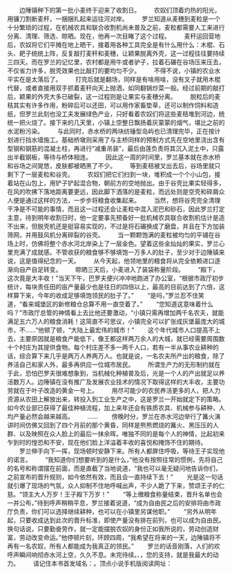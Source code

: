 　　边陲镇种下的第一批小麦终于迎来了收割日。
　　农奴们顶着灼热的阳光，用镰刀割断麦秆，一捆捆扎起来运往河对岸。
　　罗兰知道从麦穗到麦粒是一个十分繁琐的过程，在机械农具和联合收割机尚未普及之前，麦粒都需要人工来进行分离、清理、筛选、晾晒。现在，他再一次目睹了这个过程。
　　麦秆运回营地后，农奴将它们平摊在地上晒干，接着用各种工具完全是有什么用什么：木棍、石头、耙子统统上阵，反复敲打麦秆和麦穗，让颖果脱离外壳，这一过程往往要持续三四天。而在罗兰的记忆里，农村都是用牛或者驴子，拉着石碾在谷场压来压去，不仅省力许多，脱壳效果也比敲打的要均匀不少。
　　不得不说，小镇的农业水平实在是太落后了。
　　打完后就是翻场，同样是有啥用啥，没有叉子就用木棍代替，或者直接用双手抓着麦秆向天上抛洒，如同翻锅炒菜一般。经过前期的敲打后，颖果的外壳大多已破裂，这一过程则是让果实与麦穗分离。
　　脱粒后的麦秸其实有许多作用，粉碎后可以还田，可以用作家畜垫草，还可以制作饲料和造纸，但罗兰此刻也没工夫发展绿色产业，只好看着农奴们将这些麦秸堆到河边，统统一把火烧了。接下来的几天里，小镇上空整日飘扬着灰蒙蒙的烟气，堪比之前的水泥粉污染。
　　与此同时，赤水桥的两块纺锤型岛屿也已清理完毕，正在按计划进行挡水墙施工。基础桥墩则采用了与主桥同样的预制方式先在空地里浇出含有型钢和钢筋的混凝土柱，再进行“减重吊装”，最后由莲负责将其沉入泥土中，只露出半截钢板，等待与桥体相连。
　　因此这一周的时间里，罗兰基本就在赤水桥和谷场之间晃悠，皮肤都被晒黑了不少。
　　等到麦秸被叉出去后，谷场里就只剩下了一层麦粒和谷壳。
　　农奴们把它们扫到一块，堆积成一个个小山包，接着站在山包上，用铲子铲起混合物，朝前方的空地抛出。由于谷壳比果实轻得多，在风的吹拂下落地距离要更远，因此脚下洒落的是麦粒，而远处则是空壳和碎屑众人便是通过这样的方法，一步步将粮食收集起来。
　　当然，想将谷壳完全清理干净是不可能的事情，而且这一过程还会让麦粒中混入泥巴和砂石，因此罗兰打定主意，待到明年收割日时，他一定要事先预备好一批机械农具联合收割机估计是造不出来，但脱壳机还是挺容易实现的，不过是将石碾换成了磨盘，并且在下方加装筛网，并用鼓风机分离碎裂的谷壳。
　　当一颗颗饱满的麦粒被均匀的平铺在谷场上时，仿佛将整个赤水河北岸染上了一层金色。望着这些金灿灿的果实，罗兰心里充满了成就感。不管收获的粮食够不够填饱一万多人的肚子，至少对于边陲镇来说，这是值得纪念的一天。
　　从今天起，他领地里的粮食将从完全依赖进口逐渐向自产自足转变。
　　晾晒三天后，小麦进入了装袋称量阶段。
　　“殿下，这次竟是大丰收！”当天下午，巴罗夫便兴冲冲地跑进了办公室，“根据市政厅初步统计，每块责任田的亩产量最少也是往日的四倍以上，最高的目前达到了六倍，这样算下来，今年的收成足够填饱领民的肚子了。”
　　“是吗，”罗兰忍不住笑道，“看来城堡区的新修粮仓总算不用一直空着了。”
　　“您知道这意味着什么吗？”市政厅总管的神情看上去比他还要激动，“小镇只需再增加两千名农夫，就能满足五六万人的粮食消耗！这简直不可思议，小镇完全可以扩张成灰堡最庞大的城市，不……”他顿了顿，“大陆上最宏伟的城市！”
　　这个年代城市人口提高不上去，主要原因就是粮食产能低下，像王都这样两万余人的大城，就已经需要周围数十个村庄为其提供食物。每个村庄差不多一两千人口，若有一半从事农业耕种的话，综合算下来几乎是两万人养两万人。也就是说，一名农夫所产出的粮食，除了养活自己和家人外，最多再供应一位城市居民。
　　所谓生产力的无形制约就在于此，恐怕巴罗夫很难想象到，当机械化种植普及后，光是一个人的产出就足以养活数万人。边陲镇在没有推广及发展农业技术的情况下取得这样的大丰收，主要功劳就在于叶子改造的黄金一号上。
　　用尽可能少的农民养活更多的人，把人力资源从农田上解放出来，转投入到工业生产之中，这是罗兰一开始就定下的策略。如今农业部已获得了最佳种植流程，加上来年还会有铁质农具、机械参与耕种，人均产量必然会越来越高。
　　……
　　傍晚时分，罗兰在赤水河边举行了篝火演讲时间仿佛又回到了四个月前的那个黄昏，同样是熊熊燃烧的篝火、黑压压的人群、以及映照在众人脸上的最后一抹余晖。唯独不同的是每个人的神情，比起初来乍到时的惶恐和不安，现在他们脸上洋溢着丰收的喜悦和掩饰不住的期待。
　　罗兰伸手向下一挥，现场顿时安静下来。所有人都屏住呼吸，等待王子实现他的诺言。
　　“我知道你们想要听到的是什么，”他没有按照往常的惯例，先将自己的名号和称谓摆在前面，而是直截了当地说道，“我也可以毫无疑问地告诉你们，之前宣布的晋升规则，如今依然有效，而且会一直持续下去！”
　　光是这一句话就引爆了现场的气氛，众人抑制不住地呼喊出声，不少人跪了下来，赞颂王子的仁慈。“领主大人万岁！王子殿下万岁！”
　　“等上缴粮食称量结束，晋升名单也会一并公布，”待到呼声稍稍平息，罗兰接着说道，“成为自由民之后的安排将由市政厅负责，你们可以选择继续耕种，也可以在小镇里另谋他职。”
　　“另外从明年起，只要收成达到此次的晋升标准，即使产量没有排在前列，也可以成为自由民。换句话说，只要勤奋劳作，就一定能摆脱农奴的身份正如我所说的，劳动创造财富，劳动改变命运。”他停顿片刻，环顾四周，“我希望在将来的一天，边陲镇将不再有一名农奴，所有人都能成为我真正的领民。”
　　罗兰的话音刚落，人们的欢呼声瞬间响彻赤水河上空，久久不息。未完待续。、，您的支持，就是我最大的动力。
　　请记住本书首发域名：。顶点小说手机版阅读网址：